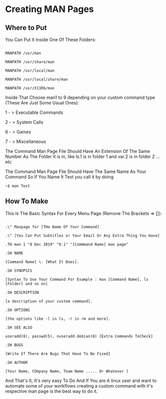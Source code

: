# Creating MAN Pages

## Where to Put

You Can Put It Inside One Of These Folders:
```

MANPATH /usr/man

MANPATH /usr/share/man

MANPATH /usr/local/man

MANPATH /usr/local/share/man

MANPATH /usr/X11R6/man

```

Inside That Choose man1 to 9 depending on your custom command type (These Are Just Some Usual Ones):

1 - > Executable Commands

2 - > System Calls

6 - > Games

7 - > Miscellaneous

The Command Man Page File Should Have An Extension Of The Same Number As The Folder It is in, like ls.1 is in folder 1 and var.2 is in folder 2 ... etc

The Command Man Page File Should Have The Same Name As Your Command So If You Name It Test you call it by doing 
`````
~$ man Test
`````
## How To Make

This Is The Basic Syntax For Every Menu Page (Remove The Brackets => []):
````

.\" Manpage for [THe Name Of Your Command]

.\" [You Can Put Subtitles or Your Email Or Any Extra Thing You Have]

.TH man 1 "8 Dec 2019" "0.1" "[Commmand Name] man page"

.SH NAME

[Command Name] \- [What It Does].

.SH SYNOPSIS

[Syntax To Use Your Command For Example : max [Command Name], ls [Folder] and so on]

.SH DESCRIPTION

[a description of your custom command].

.SH OPTIONS

[the options like -l in ls, -r in rm and more].

.SH SEE ALSO

useradd(8), passwd(5), nuseradd.debian(8) [Extra Commands ToCheck]

.SH BUGS

[Write If There Are Bugs That Have To Be Fixed]

.SH AUTHOR

[Your Name, COmpany Name, Team Name ..... Or Whatever ]
``````

And That's It, It's very easy To Do And If You are A linux user and want to automate some of your workflows creating a custom command with it's respective man page is the best way to do it.


